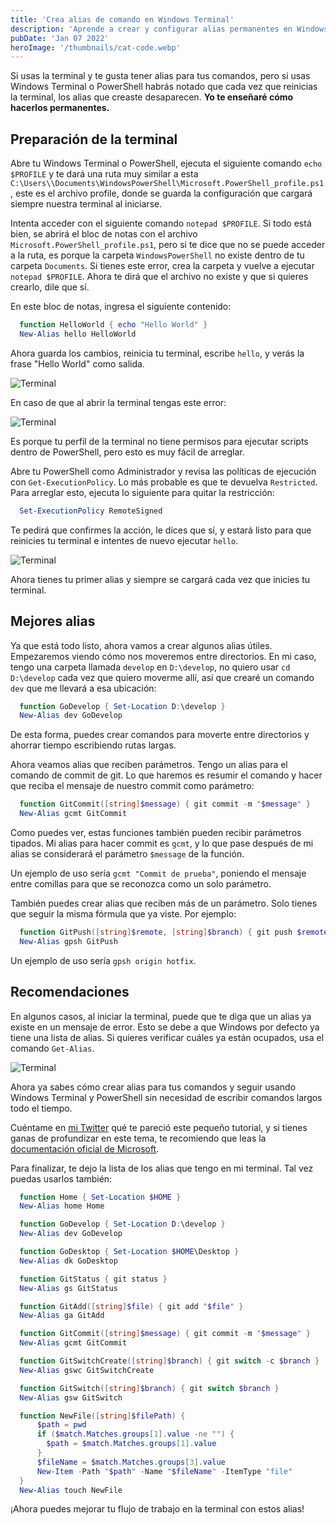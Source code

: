```yaml
---
title: 'Crea alias de comando en Windows Terminal'
description: 'Aprende a crear y configurar alias permanentes en Windows Terminal y PowerShell. Una guía paso a paso para optimizar tu flujo de trabajo.'
pubDate: 'Jan 07 2022'
heroImage: '/thumbnails/cat-code.webp'
---
```


Si usas la terminal y te gusta tener alias para tus comandos, pero si usas Windows Terminal o PowerShell habrás notado que cada vez que reinicias la terminal, los alias que creaste desaparecen. **Yo te enseñaré cómo hacerlos permanentes.**

Preparación de la terminal
--------------------------

Abre tu Windows Terminal o PowerShell, ejecuta el siguiente comando `echo $PROFILE` y te dará una ruta muy similar a esta `C:\Users\\Documents\WindowsPowerShell\Microsoft.PowerShell_profile.ps1`, este es el archivo profile, donde se guarda la configuración que cargará siempre nuestra terminal al iniciarse.

Intenta acceder con el siguiente comando `notepad $PROFILE`. Si todo está bien, se abrirá el bloc de notas con el archivo `Microsoft.PowerShell_profile.ps1`, pero si te dice que no se puede acceder a la ruta, es porque la carpeta `WindowsPowerShell` no existe dentro de tu carpeta `Documents`. Si tienes este error, crea la carpeta y vuelve a ejecutar `notepad $PROFILE`. Ahora te dirá que el archivo no existe y que si quieres crearlo, dile que sí.

En este bloc de notas, ingresa el siguiente contenido:

```powershell
  function HelloWorld { echo "Hello World" }
  New-Alias hello HelloWorld
``` 

Ahora guarda los cambios, reinicia tu terminal, escribe `hello`, y verás la frase "Hello World" como salida.

![Terminal](/blog-images/terminal-screenshot-4.webp)

En caso de que al abrir la terminal tengas este error:

![Terminal](/blog-images/terminal-screenshot-5.webp)

Es porque tu perfil de la terminal no tiene permisos para ejecutar scripts dentro de PowerShell, pero esto es muy fácil de arreglar.

Abre tu PowerShell como Administrador y revisa las políticas de ejecución con `Get-ExecutionPolicy`. Lo más probable es que te devuelva `Restricted`. Para arreglar esto, ejecuta lo siguiente para quitar la restricción:

```powershell
  Set-ExecutionPolicy RemoteSigned
```
    

Te pedirá que confirmes la acción, le dices que sí, y estará listo para que reinicies tu terminal e intentes de nuevo ejecutar `hello`.

![Terminal](/blog-images/terminal-screenshot-6.webp)

Ahora tienes tu primer alias y siempre se cargará cada vez que inicies tu terminal.

Mejores alias
-------------

Ya que está todo listo, ahora vamos a crear algunos alias útiles. Empezaremos viendo cómo nos moveremos entre directorios. En mi caso, tengo una carpeta llamada `develop` en `D:\develop`, no quiero usar `cd D:\develop` cada vez que quiero moverme allí, así que crearé un comando `dev` que me llevará a esa ubicación:

```powershell
  function GoDevelop { Set-Location D:\develop }
  New-Alias dev GoDevelop
```

De esta forma, puedes crear comandos para moverte entre directorios y ahorrar tiempo escribiendo rutas largas.

Ahora veamos alias que reciben parámetros. Tengo un alias para el comando de commit de git. Lo que haremos es resumir el comando y hacer que reciba el mensaje de nuestro commit como parámetro:

```powershell
  function GitCommit([string]$message) { git commit -m "$message" }
  New-Alias gcmt GitCommit
```

Como puedes ver, estas funciones también pueden recibir parámetros tipados. Mi alias para hacer commit es `gcmt`, y lo que pase después de mi alias se considerará el parámetro `$message` de la función.

Un ejemplo de uso sería `gcmt "Commit de prueba"`, poniendo el mensaje entre comillas para que se reconozca como un solo parámetro.

También puedes crear alias que reciben más de un parámetro. Solo tienes que seguir la misma fórmula que ya viste. Por ejemplo:

```powershell
  function GitPush([string]$remote, [string]$branch) { git push $remote $branch }
  New-Alias gpsh GitPush
``` 

Un ejemplo de uso sería `gpsh origin hotfix`.

Recomendaciones
---------------

En algunos casos, al iniciar la terminal, puede que te diga que un alias ya existe en un mensaje de error. Esto se debe a que Windows por defecto ya tiene una lista de alias. Si quieres verificar cuáles ya están ocupados, usa el comando `Get-Alias`.

![Terminal](/blog-images/terminal-screenshot-7.webp)

Ahora ya sabes cómo crear alias para tus comandos y seguir usando Windows Terminal y PowerShell sin necesidad de escribir comandos largos todo el tiempo.

Cuéntame en [mi Twitter](https://twitter.com/Luis_LiraC) qué te pareció este pequeño tutorial, y si tienes ganas de profundizar en este tema, te recomiendo que leas la [documentación oficial de Microsoft](https://docs.microsoft.com/en-us/powershell/module/microsoft.powershell.utility/?view=powershell-7.2).

Para finalizar, te dejo la lista de los alias que tengo en mi terminal. Tal vez puedas usarlos también:

```powershell
  function Home { Set-Location $HOME }
  New-Alias home Home

  function GoDevelop { Set-Location D:\develop }
  New-Alias dev GoDevelop

  function GoDesktop { Set-Location $HOME\Desktop }
  New-Alias dk GoDesktop

  function GitStatus { git status }
  New-Alias gs GitStatus

  function GitAdd([string]$file) { git add "$file" }
  New-Alias ga GitAdd

  function GitCommit([string]$message) { git commit -m "$message" }
  New-Alias gcmt GitCommit

  function GitSwitchCreate([string]$branch) { git switch -c $branch }
  New-Alias gswc GitSwitchCreate

  function GitSwitch([string]$branch) { git switch $branch }
  New-Alias gsw GitSwitch

  function NewFile([string]$filePath) { 
      $path = pwd
      if ($match.Matches.groups[1].value -ne "") {
        $path = $match.Matches.groups[1].value
      }
      $fileName = $match.Matches.groups[3].value
      New-Item -Path "$path" -Name "$fileName" -ItemType "file"
  }
  New-Alias touch NewFile
```    

¡Ahora puedes mejorar tu flujo de trabajo en la terminal con estos alias!
